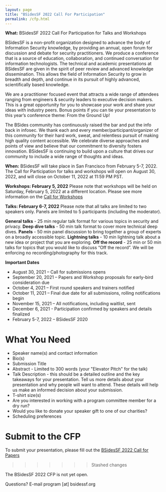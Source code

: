 ```yaml
---
layout: page
title: "BSidesSF 2022 Call For Participation"
permalink: /cfp.html
---
```


**What:** BSidesSF 2022 Call For Participation for Talks and Workshops

BSidesSF is a non-profit organization designed to advance the body of Information Security knowledge, by providing an annual, open forum for discussion and debate for security practitioners. We produce a conference that is a source of education, collaboration, and continued conversation for information technologists. The technical and academic presentations at BSidesSF are given in the spirit of peer review and advanced knowledge dissemination. This allows the field of Information Security to grow in breadth and depth, and continue in its pursuit of highly advanced, scientifically based knowledge.

We are a practitioner focused event that attracts a wide range of attendees ranging from engineers & security leaders to executive decision makers. This is a great opportunity for you to showcase your work and share your ideas with industry peers. Bonus points if you can tie your presentation to this year’s conference theme: From the Ground Up!

The BSides community has continuously raised the bar and put the info back in infosec. We thank each and every member/participant/organizer of this community for their hard work, sweat, and relentless pursuit of making high quality content accessible. We celebrate diverse approaches and points of view and believe that our commitment to diversity fosters innovation. BSidesSF is continuing to build upon a culture that drives our community to include a wide range of thoughts and ideas.

**When:**  BSidesSF will take place in San Francisco from February 5-7, 2022.  The Call for Participation for talks and workshops will open on August 30, 2022, and will close on October 11, 2022 at 11:59 PM PST.

**Workshops: February 5, 2022**
Please note that workshops will be held on Saturday, February 5, 2022 at a different location. Please see more information on the [Call for Workshops](/cfw.html)

**Talks: February 6-7, 2022**
Please note that all talks are limited to two speakers only. Panels are limited to 5 participants (including the moderator).

**General talks** - 25 min regular talk format for various topics in security and privacy.
**Deep dive talks** - 50 min talk format to cover more technical deep dives.
**Panels** -  50 min panel discussion to bring together a group of experts on a broadly accessible topic.
**Lightning talks** - 10 min lightning talk about a new idea or project that you are exploring.
**Off the record** - 25 min or 50 min talks for topics that you would like to discuss “Off the record”. We will be enforcing no recording/photography for this track.

**Important Dates**
- August 30, 2021 – Call for submissions opens
- September 20, 2021 – Papers and Workshop proposals for early-bird consideration due
- October 4, 2021 – First round speakers and trainers notified
- October 11, 2021 – Final due date for all submissions, rolling notifications begin
- November 15, 2021 – All notifications, including waitlist, sent
- December 6, 2021 - Participation confirmed by speakers and details finalized
- February 5-7, 2022 – BSidesSF 2020

# What You Need
- Speaker name(s) and contact information
- Bio(s)
- Submission Title
- Abstract - Limited to 300 words (your "Elevator Pitch" for the talk)
- Talk Description - this should be a detailed outline and the key takeaways for your presentation. Tell us more details about your presentation and why people will want to attend. These details will help us make an informed decision about your submission.
- T-shirt size(s)
- Are you interested in working with a program committee member for a dry run?
- Would you like to donate your speaker gift to one of our charities?
- Scheduling preferences

# Submit to the CFP
To submit your presentation, please fill out the [BSidesSF 2022 Call for Papers](https://www.papercall.io/bsidessf-2022)
>>>>>>> Stashed changes

The BSidesSF 2022 CFP is not yet open.

Questions? E-mail program [at] bsidessf.org
